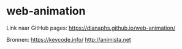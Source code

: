 # web-animation

Link naar GitHub pages:
https://dianaphs.github.io/web-animation/


Bronnen:
https://keycode.info/
http://animista.net
